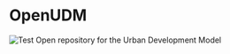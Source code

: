 # OpenUDM
![Test](https://github.com/fmcclean/OpenUDM/workflows/Test/badge.svg)
Open repository for the Urban Development Model
